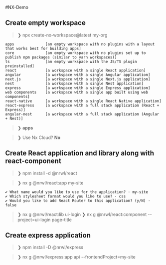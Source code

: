 #NX-Demo

## Create empty workspace

> ❯ npx create-nx-workspace@latest my-org

```
apps              [an empty workspace with no plugins with a layout that works best for building apps]
core              [an empty workspace with no plugins set up to publish npm packages (similar to yarn workspaces)]
ts                [an empty workspace with the JS/TS plugin preinstalled]
react             [a workspace with a single React application]
angular           [a workspace with a single Angular application]
next.js           [a workspace with a single Next.js application]
nest              [a workspace with a single Nest application]
express           [a workspace with a single Express application]
web components    [a workspace with a single app built using web components]
react-native      [a workspace with a single React Native application]
react-express     [a workspace with a full stack application (React + Express)]
angular-nest      [a workspace with a full stack application (Angular + Nest)]
```

> ❯ **apps**

> ❯ Use Nx Cloud? **No**

## Create React application and library along with react-component

> ❯ npm install -d @nrwl/react

> ❯ nx g @nrwl/react:app my-site

```
✔ What name would you like to use for the application? · my-site
✔ Which stylesheet format would you like to use? · css
✔ Would you like to add React Router to this application? (y/N) · false
```

> ❯ nx g @nrwl/react:lib ui-login
> ❯ nx g @nrwl/react:component --project=ui-login page-title

## Create express application

> ❯ npm install -D @nrwl/express

> ❯ nx g @nrwl/express:app api --frontendProject=my-site
